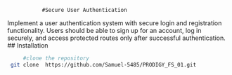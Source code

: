                #Secure User Authentication 
 Implement a user authentication system with secure login and
 registration functionality. Users should be able to sign up for an
 account, log in securely, and access protected routes only after
 successful authentication.
     ## Installation
 ```bash
      #clone the repository
  git clone  https://github.com/Samuel-5485/PRODIGY_FS_01.git
